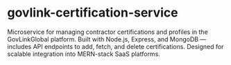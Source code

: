 # govlink-certification-service
Microservice for managing contractor certifications and profiles in the GovLinkGlobal platform. Built with Node.js, Express, and MongoDB — includes API endpoints to add, fetch, and delete certifications. Designed for scalable integration into MERN-stack SaaS platforms.
